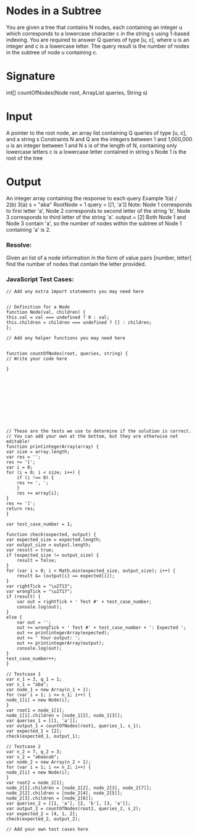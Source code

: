 # Nodes in a Subtree
You are given a tree that contains N nodes, each containing an integer u which corresponds to a lowercase character c in the string s using 1-based indexing.
You are required to answer Q queries of type [u, c], where u is an integer and c is a lowercase letter. The query result is the number of nodes in the subtree of node u containing c.
# Signature
int[] countOfNodes(Node root, ArrayList<Query> queries, String s)
# Input
A pointer to the root node, an array list containing Q queries of type [u, c], and a string s
Constraints
N and Q are the integers between 1 and 1,000,000
u is an integer between 1 and N
s is of the length of N, containing only lowercase letters
c is a lowercase letter contained in string s
Node 1 is the root of the tree
#  Output
An integer array containing the response to each query
Example
        1(a)
        /   \
      2(b)  3(a)
s = "aba"
RootNode = 1
query = [[1, 'a']]
Note: Node 1 corresponds to first letter 'a', Node 2 corresponds to second letter of the string 'b', Node 3 corresponds to third letter of the string 'a'.
output = [2]
Both Node 1 and Node 3 contain 'a', so the number of nodes within the subtree of Node 1 containing 'a' is 2.


### Resolve:
Given an list of a node information in the form of value pairs [number, letter] find the number of nodes that contain the letter provided. 

### JavaScript Test Cases:

    // Add any extra import statements you may need here


    // Definition for a Node
    function Node(val, children) {
    this.val = val === undefined ? 0 : val;
    this.children = children === undefined ? [] : children;
    };

    // Add any helper functions you may need here


    function countOfNodes(root, queries, string) {
    // Write your code here
    
    }











    // These are the tests we use to determine if the solution is correct.
    // You can add your own at the bottom, but they are otherwise not editable!
    function printintegerArray(array) {
    var size = array.length;
    var res = '';
    res += '[';
    var i = 0;
    for (i = 0; i < size; i++) {
        if (i !== 0) {
        res += ', ';
        }
        res += array[i];
    }
    res += ']';
    return res;
    }

    var test_case_number = 1;

    function check(expected, output) {
    var expected_size = expected.length;
    var output_size = output.length;
    var result = true;
    if (expected_size != output_size) {
        result = false;
    }
    for (var i = 0; i < Math.min(expected_size, output_size); i++) {
        result &= (output[i] == expected[i]);
    }
    var rightTick = "\u2713";
    var wrongTick = "\u2717";
    if (result) {
        var out = rightTick + ' Test #' + test_case_number;
        console.log(out);
    }
    else {
        var out = '';
        out += wrongTick + ' Test #' + test_case_number + ': Expected ';
        out += printintegerArray(expected);
        out += ' Your output: ';
        out += printintegerArray(output);
        console.log(out);
    }
    test_case_number++;
    }

    // Testcase 1
    var n_1 = 3, q_1 = 1;
    var s_1 = "aba";
    var node_1 = new Array(n_1 + 1);
    for (var i = 1; i <= n_1; i++) {
    node_1[i] = new Node(i);
    }
    var root1 = node_1[1];
    node_1[1].children = [node_1[2], node_1[3]];
    var queries_1 = [[1, 'a']];
    var output_1 = countOfNodes(root1, queries_1, s_1); 
    var expected_1 = [2];
    check(expected_1, output_1);

    // Testcase 2
    var n_2 = 7, q_2 = 3;
    var s_2 = "abaacab";
    var node_2 = new Array(n_2 + 1);
    for (var i = 1; i <= n_2; i++) {
    node_2[i] = new Node(i);
    }
    var root2 = node_2[1];
    node_2[1].children = [node_2[2], node_2[3], node_2[7]];
    node_2[2].children = [node_2[4], node_2[5]];
    node_2[3].children = [node_2[6]];
    var queries_2 = [[1, 'a'], [2, 'b'], [3, 'a']]; 
    var output_2 = countOfNodes(root2, queries_2, s_2); 
    var expected_2 = [4, 1, 2];
    check(expected_2, output_2); 

    // Add your own test cases here
